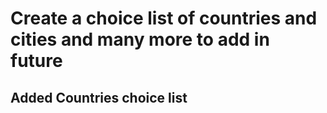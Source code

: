 # Create a choice list of countries and cities and many more to add in future

## Added Countries choice list